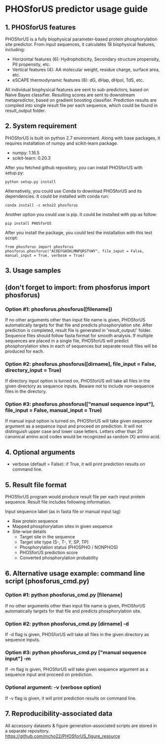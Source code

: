 # PHOSforUS predictor usage guide

## 1. PHOSforUS features

PHOSforUS is a fully biophysical parameter-based protein phosphorylation site predictor.
From input sequences, it calculates 18 biophysical features, including:

- Horizontal features (6): Hydrophobicity, Secondary structure propensity, PII propensity, etc.
- Vertical features (4): AA molecular weight, residue charge, surface area, etc.
- eSCAPE thermodynamic features (8): dG, dHap, dHpol, TdS, etc.
   
All individual biophysical features are sent to sub-predictors, based on Naive Bayes classifier.
Resulting scores are sent to downstream metapredictor, based on gradient boosting classifier.
Prediction results are compiled into single result file per each sequence, which could be found in result_output folder.

## 2. System requirement

PHOSforUS is built on python 2.7 environment.
Along with base packages, it requires installation of numpy and scikit-learn package.

- numpy: 1.16.5
- scikit-learn: 0.20.3

After you fetched github repository, you can install PHOSforUS with setup.py:

    python setup.py install

Alternatively, you could use Conda to download PHOSforUS and its dependencies. It could be installed with conda run:

    conda install -c mcho22 phosforus 

Another option you could use is pip. It could be installed with pip as follow:

    pip install PHOSforUS

After you install the package, you could test the installation with this test script:

    from phosforus import phosforus
    phosforus.phosforus("ACDEFGHIKLMNPQRSTVWY", file_input = False, manual_input = True, verbose = True)

## 3. Usage samples

## (don't forget to import: from phosforus import phosforus)

### Option #1: phosforus.phosforus([filename])

If no other arguments other than input file name is given, PHOSforUS automatically targets for that file and predicts phosphorylation site. After prediction is completed, result file is generated in 'result_output/' folder. 
Sequence files should follow fasta format for smooth analysis. If multiple sequences are placed in a single file, PHOSforUS will predict phosphorylation sites in each of sequences but separate result files will be produced for each.

### Option #2: phosforus.phosforus([dirname], file_input = False, directory_input = True)

If directory input option is turned on, PHOSforUS will take all files in the given directory as sequence inputs. Beware not to include non-sequence files in the directory.

### Option #3: phosforus.phosforus(["manual sequence input"], file_input = False, manual_input = True)

If manual input option is turned on, PHOSforUS will take given sequence argument as a sequence input and proceed on prediction. It will not distinguish upper case and lower case letters. Letters other than 20 canonical amino acid codes would be recognized as random (X) amino acid.

## 4. Optional arguments

- verbose (default = False): if True, it will print prediction results on command line.

## 5. Result file format

PHOSforUS program would produce result file per each input protein sequence.
Result file includes following information.

Input sequence label (as in fasta file or manual input tag)

- Raw protein sequence
- Mapped phosphorylation sites in given sequence
- Site-wise details
   - Target site in the sequence
   - Target site type (S-, T-, Y, SP, TP)
   - Phosphorylation status (PHOSPHO / NONPHOS)
   - PHOSforUS prediction score
   - Converted phosphorylation probability

## 6. Alternative usage example: command line script (phosforus_cmd.py)

### Option #1: python phosforus_cmd.py [filename]

If no other arguments other than input file name is given, PHOSforUS automatically targets for that file and predicts phosphorylation site.

### Option #2: python phosforus_cmd.py [dirname] -d

If -d flag is given, PHOSforUS will take all files in the given directory as sequence inputs. 

### Option #3: python phosforus_cmd.py ["manual sequence input"] -m

If -m flag is given, PHOSforUS will take given sequence argument as a sequence input and proceed on prediction. 

### Optional argument: -v (verbose option)

If -v flag is given, it will print prediction results on command line.

## 7. Reproducibility-associated data

All accessory datasets & figure generation-associated scripts are stored in a separate repository.
https://github.com/mcho22/PHOSforUS_figure_resource

